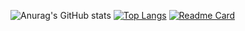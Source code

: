 ![Anurag's GitHub stats](https://github-readme-stats.vercel.app/api?username=mohsinparay&show_icons=true&theme=radical)
[![Top Langs](https://github-readme-stats.vercel.app/api/top-langs/?username=mohsinparay&layout=compact)](https://github.com/anuraghazra/github-readme-stats)
[![Readme Card](https://github-readme-stats.vercel.app/api/pin/?username=anuraghazra&repo=github-readme-stats)](https://github.com/anuraghazra/github-readme-stats)
